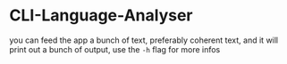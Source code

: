 # CLI-Language-Analyser
you can feed the app a bunch of text, preferably coherent text, and it will print out a bunch of output, use the `-h` flag for more infos
